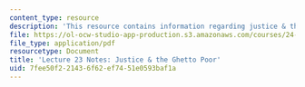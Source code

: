```yaml
---
content_type: resource
description: 'This resource contains information regarding justice & the ghetto poor. '
file: https://ol-ocw-studio-app-production.s3.amazonaws.com/courses/24-04j-justice-spring-2012/7fee50f221436f62ef7451e0593baf1a_MIT24_04JS12_lec23.pdf
file_type: application/pdf
resourcetype: Document
title: 'Lecture 23 Notes: Justice & the Ghetto Poor'
uid: 7fee50f2-2143-6f62-ef74-51e0593baf1a
---
```

